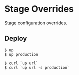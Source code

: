 
# Stage Overrides

Stage configuration overrides.

## Deploy

```
$ up
$ up production
```

```
$ curl `up url`
$ curl `up url -s production`
```
